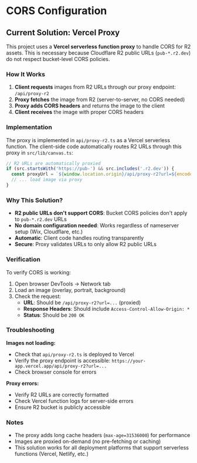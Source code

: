 # CORS Configuration

## Current Solution: Vercel Proxy

This project uses a **Vercel serverless function proxy** to handle CORS for R2 assets. This is necessary because Cloudflare R2 public URLs (`pub-*.r2.dev`) do not respect bucket-level CORS policies.

### How It Works

1. **Client requests** images from R2 URLs through our proxy endpoint: `/api/proxy-r2`
2. **Proxy fetches** the image from R2 (server-to-server, no CORS needed)
3. **Proxy adds CORS headers** and returns the image to the client
4. **Client receives** the image with proper CORS headers

### Implementation

The proxy is implemented in `api/proxy-r2.ts` as a Vercel serverless function. The client-side code automatically routes R2 URLs through this proxy in `src/lib/canvas.ts`:

```typescript
// R2 URLs are automatically proxied
if (src.startsWith('https://pub-') && src.includes('.r2.dev')) {
  const proxyUrl = `${window.location.origin}/api/proxy-r2?url=${encodeURIComponent(src)}`;
  // ... load image via proxy
}
```

### Why This Solution?

- **R2 public URLs don't support CORS**: Bucket CORS policies don't apply to `pub-*.r2.dev` URLs
- **No domain configuration needed**: Works regardless of nameserver setup (Wix, Cloudflare, etc.)
- **Automatic**: Client code handles routing transparently
- **Secure**: Proxy validates URLs to only allow R2 public URLs

### Verification

To verify CORS is working:

1. Open browser DevTools → Network tab
2. Load an image (overlay, portrait, background)
3. Check the request:
   - **URL**: Should be `/api/proxy-r2?url=...` (proxied)
   - **Response Headers**: Should include `Access-Control-Allow-Origin: *`
   - **Status**: Should be `200 OK`

### Troubleshooting

**Images not loading:**
- Check that `api/proxy-r2.ts` is deployed to Vercel
- Verify the proxy endpoint is accessible: `https://your-app.vercel.app/api/proxy-r2?url=...`
- Check browser console for errors

**Proxy errors:**
- Verify R2 URLs are correctly formatted
- Check Vercel function logs for server-side errors
- Ensure R2 bucket is publicly accessible

### Notes

- The proxy adds long cache headers (`max-age=31536000`) for performance
- Images are proxied on-demand (no pre-fetching or caching)
- This solution works for all deployment platforms that support serverless functions (Vercel, Netlify, etc.)

